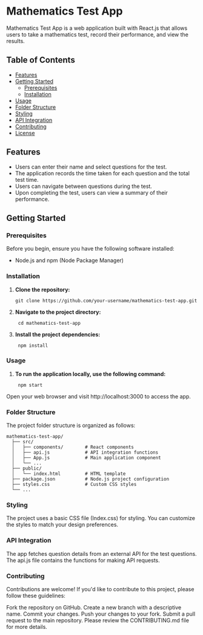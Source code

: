 # Mathematics Test App

Mathematics Test App is a web application built with React.js that allows users to take a mathematics test, record their performance, and view the results.

## Table of Contents

- [Features](#features)
- [Getting Started](#getting-started)
  - [Prerequisites](#prerequisites)
  - [Installation](#installation)
- [Usage](#usage)
- [Folder Structure](#folder-structure)
- [Styling](#styling)
- [API Integration](#api-integration)
- [Contributing](#contributing)
- [License](#license)

## Features

- Users can enter their name and select questions for the test.
- The application records the time taken for each question and the total test time.
- Users can navigate between questions during the test.
- Upon completing the test, users can view a summary of their performance.

## Getting Started

### Prerequisites

Before you begin, ensure you have the following software installed:

- Node.js and npm (Node Package Manager)

### Installation

1. **Clone the repository:**
   
       git clone https://github.com/your-username/mathematics-test-app.git

2. **Navigate to the project directory:**

        cd mathematics-test-app

3. **Install the project dependencies:**

        npm install

### Usage

  1. **To run the application locally, use the following command:**

          npm start

Open your web browser and visit http://localhost:3000 to access the app.

### Folder Structure

The project folder structure is organized as follows:

    mathematics-test-app/
      ├── src/
      │   ├── components/        # React components
      │   ├── api.js             # API integration functions
      │   ├── App.js             # Main application component
      │   └── ...
      ├── public/
      │   └── index.html         # HTML template
      ├── package.json           # Node.js project configuration
      ├── styles.css             # Custom CSS styles
      └── ...

### Styling
The project uses a basic CSS file (Index.css) for styling. You can customize the styles to match your design preferences.


### API Integration
The app fetches question details from an external API for the test questions. The api.js file contains the functions for making API requests.

### Contributing
Contributions are welcome! If you'd like to contribute to this project, please follow these guidelines:

Fork the repository on GitHub.
Create a new branch with a descriptive name.
Commit your changes.
Push your changes to your fork.
Submit a pull request to the main repository.
Please review the CONTRIBUTING.md file for more details.



